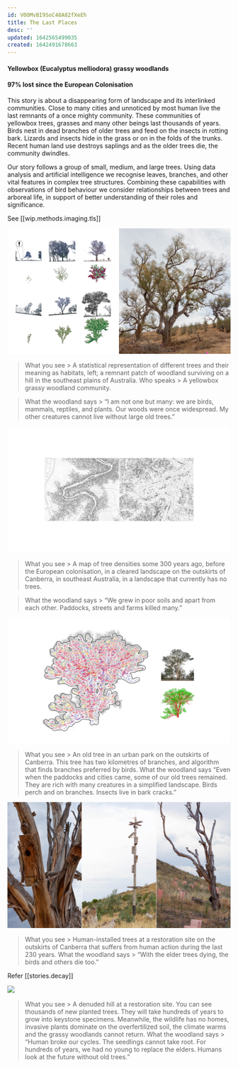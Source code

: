 ```yaml
---
id: V0OMvBI9SoC48A82fXeEh
title: The Last Places
desc: ''
updated: 1642565499035
created: 1642491678663
---
```


#### Yellowbox (Eucalyptus melliodora) grassy woodlands

#### 97% lost since the European Colonisation


This story is about a disappearing form of landscape and its interlinked communities.
Close to many cities and unnoticed by most human live the last remnants of a once mighty community. These communities of yellowbox trees, grasses and many other beings last thousands of years. Birds nest in dead branches of older trees and feed on the insects in rotting bark. Lizards and insects hide in the grass or on in the folds of the trunks. Recent human land use destroys saplings and as the older trees die, the community dwindles.

Our story follows a group of small, medium, and large trees. Using data analysis and artificial intelligence we recognise leaves, branches, and other vital features in complex tree structures. Combining these capabilities with observations of bird behaviour we consider relationships between trees and arboreal life, in support of better understanding of their roles and significance.

See [[wip.methods.imaging.tls]]

![](assets/images/SIGGRAPH-Images/Last-Of-Their-Kind-022.png)

>What you see > A statistical representation of different trees and their meaning as habitats, left; a remnant patch of woodland surviving on a hill in the southeast plains of Australia.
Who speaks > A yellowbox grassy woodland community.

>What the woodland says > “I am not one but many: we are birds, mammals, reptiles, and plants. Our woods were once widespread. My other creatures cannot live without large old trees.”

![](assets/images/SIGGRAPH-Images/Last-Of-Their-Kind-023.png)

>What you see > A map of tree densities some 300 years ago, before the European colonisation, in a cleared landscape on the outskirts of Canberra, in southeast Australia, in a landscape that currently has no trees.

>What the woodland says > “We grew in poor soils and apart from each other. Paddocks, streets and farms killed many.”

![](assets/images/SIGGRAPH-Images/Last-Of-Their-Kind-024.png)

>What you see > An old tree in an urban park on the outskirts of Canberra. This tree has two kilometres of branches, and algorithm that finds branches preferred by birds.
What the woodland says 
> “Even when the paddocks and cities came, some of our old trees remained. They are rich with many creatures in a simplified landscape. Birds perch and on branches. Insects live in bark cracks.”

![](assets/images/SIGGRAPH-Images/Last-Of-Their-Kind-025.png)

>What you see > Human-installed trees at a restoration site on the outskirts of Canberra that suffers from human action during the last 230 years.
What the woodland says > “With the elder trees dying, the birds and others die too.”

Refer [[stories.decay]]

![](assets/images/SIGGRAPH-Images/Last-Of-Their-Kind-026.png)

>What you see > A denuded hill at a restoration site. You can see thousands of new planted trees. They will take hundreds of years to grow into keystone specimens. Meanwhile, the wildlife has no homes, invasive plants dominate on the overfertilized soil, the climate warms and the grassy woodlands cannot return.
What the woodland says > “Human broke our cycles. The seedlings cannot take root. For hundreds of years, we had no young to replace the elders. Humans look at the future without old trees.”
